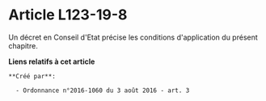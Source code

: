 # Article L123-19-8

Un décret en Conseil d'Etat précise les conditions d'application du présent chapitre.

**Liens relatifs à cet article**

	**Créé par**:

	  - Ordonnance n°2016-1060 du 3 août 2016 - art. 3
